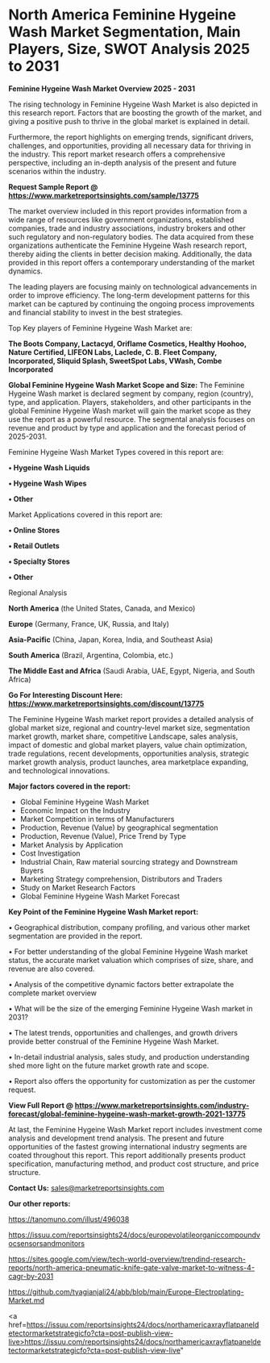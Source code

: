 # North America Feminine Hygeine Wash Market Segmentation, Main Players, Size, SWOT Analysis 2025 to 2031

<Strong> Feminine Hygeine Wash Market Overview 2025 - 2031</strong>

The rising technology in Feminine Hygeine Wash Market is also depicted in this research report. Factors that are boosting the growth of the market, and giving a positive push to thrive in the global market is explained in detail.

Furthermore, the report highlights on emerging trends, significant drivers, challenges, and opportunities, providing all necessary data for thriving in the industry. This report market research offers a comprehensive perspective, including an in-depth analysis of the present and future scenarios within the industry.

<strong>Request Sample Report @ <a href=https://www.marketreportsinsights.com/sample/13775>https://www.marketreportsinsights.com/sample/13775</a></strong>

The market overview included in this report provides information from a wide range of resources like government organizations, established companies, trade and industry associations, industry brokers and other such regulatory and non-regulatory bodies. The data acquired from these organizations authenticate the Feminine Hygeine Wash research report, thereby aiding the clients in better decision making. Additionally, the data provided in this report offers a contemporary understanding of the market dynamics.

The leading players are focusing mainly on technological advancements in order to improve efficiency. The long-term development patterns for this market can be captured by continuing the ongoing process improvements and financial stability to invest in the best strategies.

Top Key players of Feminine Hygeine Wash Market are:

<strong>The Boots Company, Lactacyd, Oriflame Cosmetics, Healthy Hoohoo, Nature Certified, LIFEON Labs, Laclede, C. B. Fleet Company, Incorporated, Sliquid Splash, SweetSpot Labs, VWash, Combe Incorporated</strong>

<strong><b>Global Feminine Hygeine Wash Market Scope and Size:</b></strong>
The Feminine Hygeine Wash market is declared segment by company, region (country), type, and application. Players, stakeholders, and other participants in the global Feminine Hygeine Wash market will gain the market scope as they use the report as a powerful resource. The segmental analysis focuses on revenue and product by type and application and the forecast period of 2025-2031.

Feminine Hygeine Wash Market Types covered in this report are:

<strong>• Hygeine Wash Liquids

• Hygeine Wash Wipes

• Other</strong>

Market Applications covered in this report are:

<strong>• Online Stores

• Retail Outlets

• Specialty Stores

• Other</strong> 

Regional Analysis

<strong>North America</strong> (the United States, Canada, and Mexico)

<strong>Europe</strong> (Germany, France, UK, Russia, and Italy)

<strong>Asia-Pacific</strong> (China, Japan, Korea, India, and Southeast Asia)

<strong>South America</strong> (Brazil, Argentina, Colombia, etc.)

<strong>The Middle East and Africa</strong> (Saudi Arabia, UAE, Egypt, Nigeria, and South Africa)

<strong>Go For Interesting Discount Here: <a href=https://www.marketreportsinsights.com/discount/13775>https://www.marketreportsinsights.com/discount/13775</a></strong>

The Feminine Hygeine Wash market report provides a detailed analysis of global market size, regional and country-level market size, segmentation market growth, market share, competitive Landscape, sales analysis, impact of domestic and global market players, value chain optimization, trade regulations, recent developments, opportunities analysis, strategic market growth analysis, product launches, area marketplace expanding, and technological innovations.

<strong><b>Major factors covered in the report:</b></strong>
<ul>
  <li>Global Feminine Hygeine Wash Market </li>
  <li>Economic Impact on the Industry</li>
  <li>Market Competition in terms of Manufacturers</li>
  <li>Production, Revenue (Value) by geographical segmentation</li>
  <li>Production, Revenue (Value), Price Trend by Type</li>
  <li>Market Analysis by Application</li>
  <li>Cost Investigation</li>
  <li>Industrial Chain, Raw material sourcing strategy and Downstream Buyers</li>
  <li>Marketing Strategy comprehension, Distributors and Traders</li>
  <li>Study on Market Research Factors</li>
  <li>Global Feminine Hygeine Wash Market Forecast</li>
</ul>

<strong><b>Key Point of the Feminine Hygeine Wash Market report:</b></strong>

• Geographical distribution, company profiling, and various other market segmentation are provided in the report.

• For better understanding of the global Feminine Hygeine Wash market status, the accurate market valuation which comprises of size, share, and revenue are also covered.

• Analysis of the competitive dynamic factors better extrapolate the complete market overview

• What will be the size of the emerging Feminine Hygeine Wash market in 2031?

• The latest trends, opportunities and challenges, and growth drivers provide better construal of the Feminine Hygeine Wash Market.

• In-detail industrial analysis, sales study, and production understanding shed more light on the future market growth rate and scope.

• Report also offers the opportunity for customization as per the customer request.

<strong><b>View Full Report @ <a href=https://www.marketreportsinsights.com/industry-forecast/global-feminine-hygeine-wash-market-growth-2021-13775>https://www.marketreportsinsights.com/industry-forecast/global-feminine-hygeine-wash-market-growth-2021-13775</a></b></strong>


At last, the Feminine Hygeine Wash Market report includes investment come analysis and development trend analysis. The present and future opportunities of the fastest growing international industry segments are coated throughout this report. This report additionally presents product specification, manufacturing method, and product cost structure, and price structure.

<strong>Contact Us:</strong>
sales@marketreportsinsights.com

<strong>Our other reports:</strong>

<a href=https://tanomuno.com/illust/496038>https://tanomuno.com/illust/496038</a>

<a href=https://issuu.com/reportsinsights24/docs/europevolatileorganiccompoundvocsensorsandmonitors>https://issuu.com/reportsinsights24/docs/europevolatileorganiccompoundvocsensorsandmonitors</a>

<a href=https://sites.google.com/view/tech-world-overview/trendind-research-reports/north-america-pneumatic-knife-gate-valve-market-to-witness-4-cagr-by-2031>https://sites.google.com/view/tech-world-overview/trendind-research-reports/north-america-pneumatic-knife-gate-valve-market-to-witness-4-cagr-by-2031</a>

<a href=https://github.com/tyagianjali24/abb/blob/main/Europe-Electroplating-Market.md>https://github.com/tyagianjali24/abb/blob/main/Europe-Electroplating-Market.md</a>

<a href=https://issuu.com/reportsinsights24/docs/northamericaxrayflatpaneldetectormarketstrategicfo?cta=post-publish-view-live>https://issuu.com/reportsinsights24/docs/northamericaxrayflatpaneldetectormarketstrategicfo?cta=post-publish-view-live</a>"
